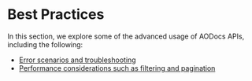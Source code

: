 # Best Practices

In this section, we explore some of the advanced usage of AODocs APIs, including the following:

* [Error scenarios and troubleshooting](/docs/aodocs.altirnao.com/1/c/Guides/Best%20practices/HTTP%20status%20codes%20and%20error%20handling)
* [Performance considerations such as filtering and pagination](/docs/aodocs.altirnao.com/1/c/Guides/Best%20practices/Performance%20considerations)
